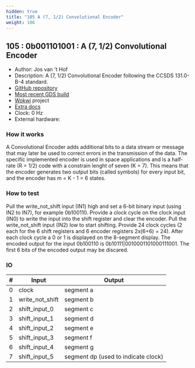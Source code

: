```yaml
---
hidden: true
title: "105 A (7, 1/2) Convolutional Encoder"
weight: 106
---
```


## 105 : 0b001101001 : A (7, 1/2) Convolutional Encoder

* Author: Jos van 't Hof
* Description: A (7, 1/2) Convolutional Encoder following the CCSDS 131.0-B-4 standard.
* [GitHub repository](https://github.com/Josvth/tt02-convolutional-encoder)
* [Most recent GDS build](https://github.com/Josvth/tt02-convolutional-encoder/actions/runs/3826192543)
* [Wokwi](https://wokwi.com/projects/349729432862196307) project
* [Extra docs](https://github.com/Josvth/tt02-convolutional-encoder/blob/main/README.md)
* Clock: 0 Hz
* External hardware: 



### How it works

A Convolutional Encoder adds additional bits to a data stream or message that may later be used to correct errors in the transmission of the data. The specific implemented encoder is used in space applications and is a half-rate (R = 1/2) code with a constrain lenght of seven (K = 7). This means that the encoder generates two output bits (called symbols) for every input bit, and the encoder has m = K - 1 = 6 states.

### How to test

Pull the write_not_shift input (IN1) high and set a 6-bit binary input (using IN2 to IN7), for example 0b100110. Provide a clock cycle on the clock input (IN0) to write the input into the shift register and clear the encoder. Pull the write_not_shift input (IN2) low to start shifting. Provide 24 clock cycles (2 each for the 6 shift registers and 6 encoder registers 2x(6+6) = 24). After each clock cycle a 0 or 1 is displayed on the 8-segment display. The encoded output for the input 0b100110 is 0b10111|0010001101000111001. The first 6 bits of the encoded output may be discared.

### IO

| # | Input        | Output       |
|---|--------------|--------------|
| 0 | clock  | segment a |
| 1 | write_not_shift  | segment b |
| 2 | shift_input_0  | segment c |
| 3 | shift_input_1  | segment d |
| 4 | shift_input_2  | segment e |
| 5 | shift_input_3  | segment f |
| 6 | shift_input_4  | segment g |
| 7 | shift_input_5  | segment dp (used to indicate clock) |
